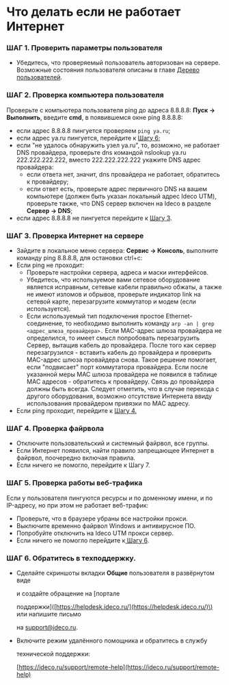 # Что делать если не работает Интернет

### ШАГ 1. Проверить параметры пользователя

* Убедитесь, что проверяемый пользователь авторизован на сервере. Возможные состояния пользователя описаны в главе [Дерево](../user-management/user-tree.md) [пользователей](../user-management/user-tree.md).

### ШАГ 2. Проверка компьютера пользователя

Проверьте с компьютера пользователя ping до адреса 8.8.8.8: **Пуск -&gt; Выполнить**, введите **cmd**, в появившемся окне ping 8.8.8.8:

* если адрес 8.8.8.8 пингуется проверяем `ping ya.ru`;
* если адрес ya.ru пингуется, перейдите к [Шагу 6](chto_delat_esli_ne_rabotaet_internet.md#shag-6-obratites-v-tekhpodderzhku);
* если "не удалось обнаружить узел ya.ru", то, возможно, не работает DNS провайдера, проверьте dns командой nslookup ya.ru 222.222.222.222, вместо 222.222.222.222 укажите DNS адрес провайдера:  
  * если ответа нет, значит, dns провайдера не работает, обратитесь к провайдеру;  
  * если ответ есть, проверьте адрес первичного DNS на вашем компьютере \(должен быть указан локальный адрес Ideco UTM\), проверьте также, что DNS сервер включен на Ideco в разделе **Сервер -&gt; DNS**;
* если адрес 8.8.8.8 не пингуется перейдите к [Шагу 3](chto_delat_esli_ne_rabotaet_internet.md#shag-3-proverka-internet-na-servere).

### ШАГ 3. Проверка Интернет на сервере

* Зайдите в локальное меню сервера: **Сервис -&gt; Консоль**, выполните команду ping 8.8.8.8, для остановки ctrl+c:
* Если ping не проходит:  
  * Проверьте настройки сервера, адреса и маски интерфейсов.  
  * Убедитесь, что используемое вами сетевое оборудование является исправным, сетевые кабели правильно обжаты, а также не имеют изломов и обрывов, проверьте индикатор link на сетевой карте, перезагрузите коммутатор и модем \(если используется\).  
  * Если используемый тип подключения простое Ethernet-соединение, то необходимо выполнить команду `arp -an | grep <адрес_шлюза_провайдера>.` Если MAC-адрес шлюза провайдера не определился, то имеет смысл попробовать перезагрузить Сервер, вытащив кабель до провайдера. После того как сервер перезагрузился - вставить кабель до провайдера и проверить MAC-адрес шлюза провайдера снова. Такое решение помогает, если "подвисает" порт коммутатора провайдера. Если после указанной меры MAC шлюза провайдера не появился в таблице MAC адресов - обратитесь к провайдеру. Связь до провайдера должны быть всегда. Следует отметить, что в случае перехода с другого оборудования, возможно отсутствие Интернета ввиду использования провайдером привязки по MAC адресу.
* Если ping проходит, перейдите к [Шагу 4.](chto_delat_esli_ne_rabotaet_internet.md#shag-4-proverka-fairvola)

### ШАГ 4. Проверка файрвола

* Отключите пользовательский и системный файрвол, все группы.
* Если Интернет появился, найти правило запрещающее Интернет в файрвол, поочередно включая правила.
* Если ничего не помогло, перейдите к Шагу 7.

### ШАГ 5. Проверка работы веб-трафика

Если у пользователя пингуются ресурсы и по доменному имени, и по IP-адресу, но при этом не работает веб-трафик:

* Проверьте, что в браузере убраны все настройки прокси.
* Выключите временно файрвол Windows и антивирусное ПО.
* Попробуйте отключить на Ideco UTM прокси сервер.
* Если ничего не помогло перейдите к[ Шагу 6](chto_delat_esli_ne_rabotaet_internet.md#shag-6-obratites-v-tekhpodderzhku).

### ШАГ 6. Обратитесь в техподдержку.

* Cделайте скриншоты вкладки **Общие** пользователя в развёрнутом виде

  и создайте обращение на \[портале

  поддержки\]\([https://helpdesk.ideco.ru/](https://helpdesk.ideco.ru/)\) или напишите письмо

  на [support@ideco.ru](mailto:support@ideco.ru).

* Включите режим удалённого помощника и обратитесь в службу

  технической поддержки:

  [https://ideco.ru/support/remote-help](https://ideco.ru/support/remote-help)

